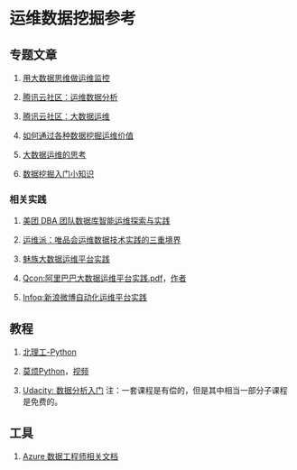 # 运维数据挖掘参考

## 专题文章

1. [用大数据思维做运维监控](https://www.jianshu.com/p/f634d7fc0f05)

1. [腾讯云社区：运维数据分析](https://cloud.tencent.com/developer/information/%E8%BF%90%E7%BB%B4%E6%95%B0%E6%8D%AE%E5%88%86%E6%9E%90)

1. [腾讯云社区：大数据运维](https://cloud.tencent.com/developer/information/%E5%A4%A7%E6%95%B0%E6%8D%AE%E8%BF%90%E7%BB%B4)

1. [如何通过各种数据挖掘运维价值](https://blog.csdn.net/JeffreyNicole/article/details/78841850)

1. [大数据运维的思考](https://www.afenxi.com/47998.html)

1. [数据挖掘入门小知识](https://www.imooc.com/article/38327)

### 相关实践

1. [美团 DBA 团队数据库智能运维探索与实践](https://www.infoq.cn/article/Fo4NYVtgiPj_oLS18Kt6)

1. [运维派：唯品会运维数据技术实践的三重境界](http://www.yunweipai.com/archives/24546.html)

1. [魅族大数据运维平台实践](https://segmentfault.com/a/1190000011553876)

1. [Qcon:阿里巴巴大数据运维平台实践.pdf](https://github.com/thinkpiggy/qcon2018ppt/blob/master/%E9%98%BF%E9%87%8C%E5%B7%B4%E5%B7%B4%E5%A4%A7%E6%95%B0%E6%8D%AE%E8%BF%90%E7%BB%B4%E5%B9%B3%E5%8F%B0%E5%AE%9E%E8%B7%B5.pdf)，[作者](https://2018.qconbeijing.com/presentation/419)

1. [Infoq:新浪微博自动化运维平台实践](https://www.infoq.cn/article/9FZIhYDETZXX3d*rAMrx)

## 教程

1. [北理工-Python](https://www.python123.io/)

1. [莫烦Python](morvanzhou.github.io)，[视频](https://space.bilibili.com/243821484/video)

1. [Udacity: 数据分析入门](https://cn.udacity.com/course/data-analyst-nanodegree--nd002-cn-basic-trial) 注：一套课程是有偿的，但是其中相当一部分子课程是免费的。

## 工具

1. [Azure 数据工程师相关文档](https://docs.microsoft.com/en-us/learn/browse/?roles=data-engineer&products=azure)